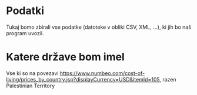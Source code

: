 # Podatki

Tukaj bomo zbirali vse podatke (datoteke v obliki CSV, XML, ...), ki jih bo naš
program uvozil.

# Katere države bom imel
Vse ki so na povezavi https://www.numbeo.com/cost-of-living/prices_by_country.jsp?displayCurrency=USD&itemId=105, razen Palestinian 
Territory
